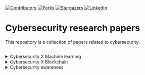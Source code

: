 <!-- PROJECT SHIELDS -->
[![Contributors][contributors-shield]][contributors-url]
[![Forks][forks-shield]][forks-url]
[![Stargazers][stars-shield]][stars-url]
[![LinkedIn][linkedin-shield]][linkedin-url]

# Cybersecurity research papers
This repository is a collection of papers related to cybersecurity.

## 

<details>
  <summary>Cybersecurity X Machine learning</summary>
  <ul>
    <li><a href="https://www.sciencedirect.com/science/article/pii/S1084804519303868">The rise of machine learning for detection and classification of malware: Research developments, trends and challenges</a></li>
    <li><a href="https://docs.lib.purdue.edu/cgi/viewcontent.cgi?article=2782&context=cstech">Trojaning Attack on Neural Networks</a></li>
    <li><a href="https://dl.acm.org/doi/abs/10.1145/3190645.3190692?casa_token=7SJV1E6ue3gAAAAA:bUm2vo1ANw4JyuyRfWRiFVS6ymH2PXgtZzaBH1I6P9mFjmqAZ7jiH5zN9zyaILTyEmpBko5EOwAm">Malware classification using deep learning methods</a></li>
    <li><a href="https://ieeexplore.ieee.org/abstract/document/7399288">Droiddetector: android malware characterization and detection using deep learning</a></li>
    <li><a href="https://ieeexplore.ieee.org/stamp/stamp.jsp?tp=&arnumber=8359287">Machine Learning and Deep Learning Methods for Cybersecurity</a></li>
    <li><a href="https://ieeexplore.ieee.org/document/6963442">Web Application Vulnerability Prediction Using Hybrid Program Analysis and Machine Learning</a></li>
    <li><a href="https://ieeexplore.ieee.org/document/8887303">Malware Detection with Malware Images using Deep Learning Techniques</a></li>
  </ul>
</details>

<details>
  <summary>Cybersecurity X Blockchain</summary>
  <ul>
    <li><a href="https://ieeexplore.ieee.org/document/8326530">Distributed Blockchain-Based Data Protection Framework for Modern Power Systems Against Cyber Attacks</a></li>
    <li><a href="https://ieeexplore.ieee.org/abstract/document/8248427">From Bitcoin to cybersecurity: A comparative study of blockchain application and security issues</a></li>
    <li><a href="https://ieeexplore.ieee.org/abstract/document/8845101">ABC: A Cryptocurrency-Focused Threat Modeling Framework</a></li>
    <li><a href="https://www.mdpi.com/2076-3417/11/17/7880">Avoidance of Cybersecurity Threats with the Deployment of a Web-Based Blockchain-Enabled Cybersecurity Awareness System </a></li>
    </ul>
</details>
  
<details>
  <summary>Cybersecurity awareness</summary>
  <ul>
    <li><a href="https://www.sciencedirect.com/science/article/pii/S2212868921000581">Cybersecurity awareness for children: A systematic literature review</a></li>
    <li><a href="https://www.sciencedirect.com/science/article/pii/S0740624X17300540">Building cybersecurity awareness: The need for evidence-based
framing strategies</a></li>
   </ul>
</details>


[contributors-shield]: https://img.shields.io/github/contributors/jordyvanraalte/cybersecurity-papers.svg?style=for-the-badge
[contributors-url]: https://github.com/jordyvanraalte/cybersecurity-papers/graphs/contributors
[forks-shield]: https://img.shields.io/github/forks/jordyvanraalte/cybersecurity-papers.svg?style=for-the-badge
[forks-url]: https://github.com/jordyvanraalte/cybersecurity-papers/network/members
[stars-shield]: https://img.shields.io/github/stars/jordyvanraalte/cybersecurity-papers.svg?style=for-the-badge
[stars-url]: https://github.com/jordyvanraalte/cybersecurity-papers/stargazers
[issues-shield]: https://img.shields.io/github/issues/jordyvanraalte/cybersecurity-papers.svg?style=for-the-badge
[issues-url]: https://github.com/jordyvanraalte/cybersecurity-papers/issues
[license-shield]: https://img.shields.io/github/license/jordyvanraalte/cybersecurity-papers.svg?style=for-the-badge
[linkedin-shield]: https://img.shields.io/badge/-LinkedIn-black.svg?style=for-the-badge&logo=linkedin&colorB=555
[linkedin-url]: https://www.linkedin.com/in/jordy-van-raalte/
[product-screenshot]: images/screenshot.png
